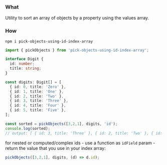 ### What

Utility to sort an array of objects by a property using the values array.

### How

```shell
npm i pick-objects-using-id-index-array
```

```typescript
import { pickObjects } from 'pick-objects-using-id-index-array';

interface Digit {
  id: number;
  title: string;
}

const digits: Digit[] = [
  { id: 0, title: 'Zero' },
  { id: 1, title: 'One' },
  { id: 2, title: 'Two' },
  { id: 3, title: 'Three' },
  { id: 4, title: 'Four' },
  { id: 5, title: 'Five' },
];

const sorted = pickObjects([3,2,1], digits, 'id');
console.log(sorted);
// output: [ { id: 3, title: 'Three' }, { id: 2, title: 'Two' }, { id: 1, title: 'One' } ]
```

for nested or computed/complex ids - use a function as `idField` param - return the value that you use in your index array:

```typescript
pickObjects([3,2,1], digits, (d) => d.id);
```
